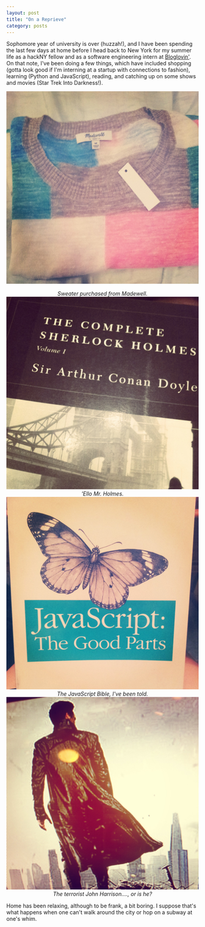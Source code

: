 ```yaml
---
layout: post
title: "On a Reprieve"
category: posts
---
```


Sophomore year of university is over (huzzah!), and I have been spending the last few days at home before I head back to New York for my summer life as a hackNY fellow and as a software engineering intern at [Bloglovin'](http://bloglovin.com/en). On that note, I've been doing a few things, which have included shopping (gotta look good if I'm interning at a startup with connections to fashion), learning (Python and JavaScript), reading, and catching up on some shows and movies (Star Trek Into Darkness!).


![New Sweater](/images/madewell.jpg) <center>*Sweater purchased from Madewell.*</center>
![Summer Reading 1](/images/sherlock.jpg) <center>*'Ello Mr. Holmes.*</center>
![Summer Reading 2](/images/js.jpg) <center>*The JavaScript Bible, I've been told.*</center>
![STID](/images/khan.jpg) <center>*The terrorist John Harrison...., or is he?*</center>



Home has been relaxing, although to be frank, a bit boring. I suppose that's what happens when one can't walk around the city or hop on a subway at one's whim.

